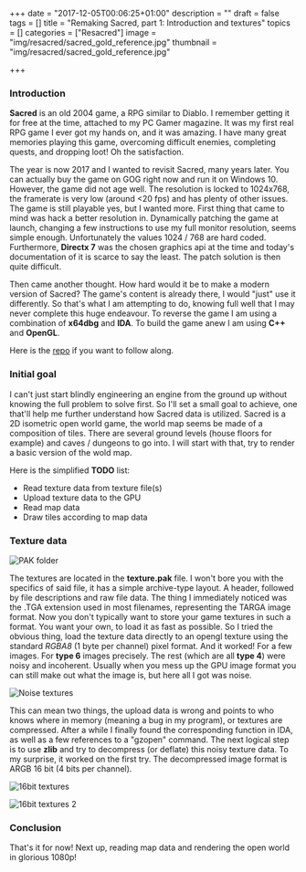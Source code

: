 +++
date = "2017-12-05T00:06:25+01:00"
description = ""
draft = false
tags = []
title = "Remaking Sacred, part 1: Introduction and textures"
topics = []
categories = ["Resacred"]
image = "img/resacred/sacred_gold_reference.jpg"
thumbnail = "img/resacred/sacred_gold_reference.jpg"

+++
### Introduction

**Sacred** is an old 2004 game, a RPG similar to Diablo. I remember getting it for free at the time, attached to my PC Gamer magazine. It was my first real RPG game I ever got my hands on, and it was amazing.
I have many great memories playing this game, overcoming difficult enemies, completing quests, and dropping loot! Oh the satisfaction.

The year is now 2017 and I wanted to revisit Sacred, many years later. You can actually buy the game on GOG right now and run it on Windows 10. However, the game did not age well. The resolution is locked to
1024x768, the framerate is very low (around <20 fps) and has plenty of other issues. The game is still playable yes, but I wanted more. First thing that came to mind was hack a better resolution in.
Dynamically patching the game at launch, changing a few instructions to use my full monitor resolution, seems simple enough. Unfortunately the values 1024 / 768 are hard coded. Furthermore,
 **Directx 7** was the chosen graphics api at the time and today's documentation of it is scarce to say the least. The patch solution is then quite difficult.
 
Then came another thought. How hard would it be to make a modern version of Sacred? The game's content is already there, I would "just" use it differently.
So that's what I am attempting to do, knowing full well that I may never complete this huge endeavour. To reverse the game I am using a combination of **x64dbg** and **IDA**.
To build the game anew I am using **C++** and **OpenGL**.

Here is the [repo](https://github.com/LordSk/Resacred) if you want to follow along.
 
### Initial goal

I can't just start blindly engineering an engine from the ground up without knowing the full problem to solve first. So I'll set a small goal to achieve,
 one that'll help me further understand how Sacred data is utilized. Sacred is a 2D isometric open world game, the world map seems be made of a composition of tiles.
There are several ground levels (house floors for example) and caves / dungeons to go into. I will start with that, try to render a basic version of the wold map.

Here is the simplified **TODO** list:

- Read texture data from texture file(s)
- Upload texture data to the GPU
- Read map data
- Draw tiles according to map data


### Texture data

![PAK folder](https://i.imgur.com/R7CUnlT.png "PAK folder")

The textures are located in the **texture.pak** file. I won't bore you with the specifics of said file, it has a simple archive-type layout. A header, followed by file descriptions and raw file data.
The thing I immediately noticed was the .TGA extension used in most filenames, representing the TARGA image format. Now you don't typically want to store your game textures in such a format.
You want your own, to load it as fast as possible. So I tried the obvious thing, load the texture data directly to an opengl texture using the standard *RGBA8* (1 byte per channel) pixel format.
And it worked! For a few images. For **type 6** images precisely. The rest (which are all **type 4**) were noisy and incoherent. Usually when you mess up the GPU image format you can still
make out what the image is, but here all I got was noise.
 
![Noise textures](https://i.imgur.com/dqJJqxF.png "Noise textures")

This can mean two things, the upload data is wrong and points to who knows where in memory (meaning a bug in my program), or textures are compressed.
After a while I finally found the corresponding function in IDA, as well as a few references to a "gzopen" command.
The next logical step is to use **zlib** and try to decompress (or deflate) this noisy texture data. To my surprise, it worked on the first try.
The decompressed image format is ARGB 16 bit (4 bits per channel).

![16bit textures](https://i.imgur.com/82C7gmr.png "16bit textures")

![16bit textures 2](https://i.imgur.com/h343aSM.png "16bit textures 2")

### Conclusion

That's it for now! Next up, reading map data and rendering the open world in glorious 1080p!